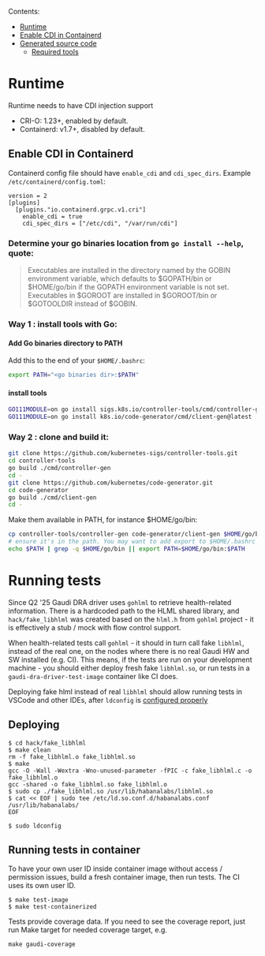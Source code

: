 Contents:
* [Runtime](#runtime)
* [Enable CDI in Containerd](#enable-cdi-in-containerd)
* [Generated source code](#generated-source-code)
  * [Required tools](#required-tools)


# Runtime

Runtime needs to have CDI injection support

- CRI-O: 1.23+, enabled by default.
- Containerd: v1.7+, disabled by default.

## Enable CDI in Containerd

Containerd config file should have `enable_cdi` and `cdi_spec_dirs`. Example `/etc/containerd/config.toml`:
```
version = 2
[plugins]
  [plugins."io.containerd.grpc.v1.cri"]
    enable_cdi = true
    cdi_spec_dirs = ["/etc/cdi", "/var/run/cdi"]
```

### Determine your go binaries location from `go install --help`, quote:
> Executables are installed in the directory named by the GOBIN environment
> variable, which defaults to $GOPATH/bin or $HOME/go/bin if the GOPATH
> environment variable is not set. Executables in $GOROOT
> are installed in $GOROOT/bin or $GOTOOLDIR instead of $GOBIN.

### Way 1 : install tools with Go:

#### Add Go binaries directory to PATH
Add this to the end of your `$HOME/.bashrc`:
```bash
export PATH="<go binaries dir>:$PATH"
```

#### install tools
```bash
GO111MODULE=on go install sigs.k8s.io/controller-tools/cmd/controller-gen@latest
GO111MODULE=on go install k8s.io/code-generator/cmd/client-gen@latest
```

### Way 2 : clone and build it:
```bash
git clone https://github.com/kubernetes-sigs/controller-tools.git
cd controller-tools
go build ./cmd/controller-gen
cd -
git clone https://github.com/kubernetes/code-generator.git
cd code-generator
go build ./cmd/client-gen
cd -
```

Make them available in PATH, for instance $HOME/go/bin:
```bash
cp controller-tools/controller-gen code-generator/client-gen $HOME/go/bin
# ensure it's in the path. You may want to add export to $HOME/.bashrc
echo $PATH | grep -q $HOME/go/bin || export PATH=$HOME/go/bin:$PATH
```
# Running tests

Since Q2 '25 Gaudi DRA driver uses `gohlml` to retrieve health-related information.
There is a hardcoded path to the HLML shared library, and `hack/fake_libhlml` was created based
on the `hlml.h` from `gohlml` project - it is effectively a stub / mock with flow control support.

When health-related tests call `gohlml` - it should in turn call fake `libhlml`, instead of the real
one, on the nodes where there is no real Gaudi HW and SW installed (e.g. CI). This means, if the
tests are run on your development machine - you should either deploy fresh fake `libhlml.so`, or
run tests in a `gaudi-dra-driver-test-image` container like CI does.

Deploying fake hlml instead of real `libhlml` should allow running tests in VSCode and other IDEs,
after `ldconfig` is [configured properly](hack/fake_libhlml/README.md)

## Deploying 
```shell
$ cd hack/fake_libhlml
$ make clean
rm -f fake_libhlml.o fake_libhlml.so
$ make
gcc -O -Wall -Wextra -Wno-unused-parameter -fPIC -c fake_libhlml.c -o fake_libhlml.o
gcc -shared -o fake_libhlml.so fake_libhlml.o
$ sudo cp ./fake_libhlml.so /usr/lib/habanalabs/libhlml.so
$ cat << EOF | sudo tee /etc/ld.so.conf.d/habanalabs.conf
/usr/lib/habanalabs/
EOF

$ sudo ldconfig
```

## Running tests in container

To have your own user ID inside container image without access / permission issues, build a fresh
container image, then run tests. The CI uses its own user ID.

```shell
$ make test-image
$ make test-containerized
```

Tests provide coverage data. If you need to see the coverage report, just run Make target for needed
coverage target, e.g.

```
make gaudi-coverage
```
